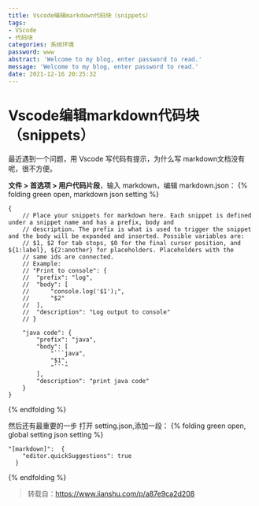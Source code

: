```yaml
---
title: Vscode编辑markdown代码块（snippets）
tags:
- VScode
- 代码块
categories: 系统环境
password: www
abstract: 'Welcome to my blog, enter password to read.'
message: 'Welcome to my blog, enter password to read.'
date: 2021-12-16 20:25:32
---
```


# Vscode编辑markdown代码块（snippets）

最近遇到一个问题，用 Vscode 写代码有提示，为什么写 markdown文档没有呢，很不方便。

**文件 > 首选项 > 用户代码片段**，输入 markdown，编辑 markdown.json：
{% folding green open, markdown json setting %}
```
{
    // Place your snippets for markdown here. Each snippet is defined under a snippet name and has a prefix, body and 
    // description. The prefix is what is used to trigger the snippet and the body will be expanded and inserted. Possible variables are:
    // $1, $2 for tab stops, $0 for the final cursor position, and ${1:label}, ${2:another} for placeholders. Placeholders with the 
    // same ids are connected.
    // Example:
    // "Print to console": {
    //  "prefix": "log",
    //  "body": [
    //      "console.log('$1');",
    //      "$2"
    //  ],
    //  "description": "Log output to console"
    // }

    "java code": {
        "prefix": "java",
        "body": [
            "```java",
            "$1",
            "```"
        ],
        "description": "print java code"
    }
}
```
{% endfolding %}

然后还有最重要的一步
打开 setting.json,添加一段：
{% folding green open, global setting json setting %}
```
"[markdown]":  {
    "editor.quickSuggestions": true
  }
```
{% endfolding %}

> 转载自：https://www.jianshu.com/p/a87e9ca2d208